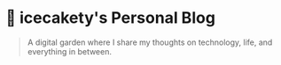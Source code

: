 # 🌸 icecakety's Personal Blog
> A digital garden where I share my thoughts on technology, life, and everything in between.
